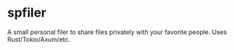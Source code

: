 # spfiler
A small personal filer to share files privately with your favorite people. Uses Rust/Tokio/Axum/etc.
